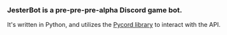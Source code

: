 ### JesterBot is a pre-pre-pre-alpha Discord game bot.

It's written in Python, and utilizes the [Pycord library](https://docs.pycord.dev/en/master/ "Pycord Documentation") to interact with the API.